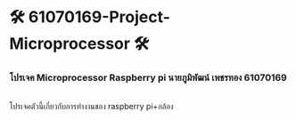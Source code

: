 # 🛠 61070169-Project-Microprocessor 🛠
<h3>โปรเจค Microprocessor Raspberry pi นายภูมิพัฒน์ เพชรทอง 61070169</h3><br>
โปรเจคตัวนี้เกี่ยวกับการทำงานของ raspberry pi+กล้อง
